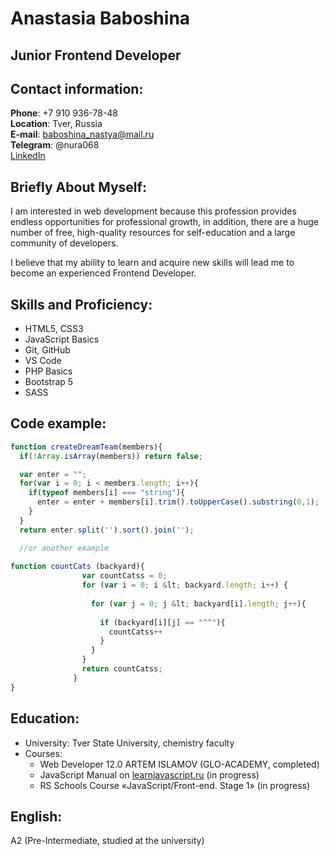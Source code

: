 # Anastasia Baboshina
## Junior Frontend Developer
## Contact information:
**Phone**: +7 910 936-78-48 <br>
**Location**: Tver, Russia <br>
**E-mail**: baboshina_nastya@mail.ru<br>
**Telegram**: @nura068<br>
[LinkedIn](https://www.linkedin.com/in/anastasia-baboshina-1b95ba211/)<br>

## Briefly About Myself:
I am interested in web development because this profession provides endless opportunities for professional growth,
in addition, there are a huge number of free, high-quality resources for self-education and a large community of developers. <br>

I believe that my ability to learn and acquire new skills will lead me to become an experienced Frontend Developer.

## Skills and Proficiency:
* HTML5, CSS3
* JavaScript Basics
* Git, GitHub
* VS Code
* PHP Basics
* Bootstrap 5
* SASS

## Code example:
``` javascript
function createDreamTeam(members){
  if(!Array.isArray(members)) return false;

  var enter = "";
  for(var i = 0; i < members.length; i++){
    if(typeof members[i] === "string"){
      enter = enter + members[i].trim().toUpperCase().substring(0,1); 
    }
  }
  return enter.split('').sort().join('');

  //or another example
  
function countCats (backyard){
                var countCatss = 0;
                for (var i = 0; i &lt; backyard.length; i++) {
              
                  for (var j = 0; j &lt; backyard[i].length; j++){
              
                    if (backyard[i][j] == "^^"){
                      countCatss++
                    }
                  }
                }
                return countCatss;
              }
}
```

## Education:
* University: Tver State University, chemistry faculty
* Courses:
   * Web Developer 12.0 ARTEM ISLAMOV (GLO-ACADEMY, completed)
   * JavaScript Manual on [learnjavascript.ru](learnjavascript.ru) (in progress)
   * RS Schools Course «JavaScript/Front-end. Stage 1» (in progress)

## English:
A2 (Pre-Intermediate, studied at the university)